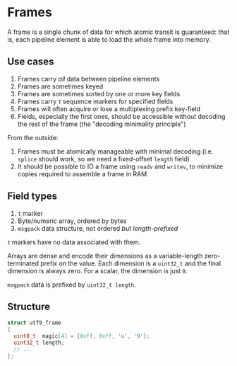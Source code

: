 # Frames
A frame is a single chunk of data for which atomic transit is guaranteed: that is, each pipeline element is able to load the whole frame into memory.


## Use cases
1. Frames carry _all_ data between pipeline elements
2. Frames are sometimes keyed
3. Frames are sometimes sorted by one or more key fields
4. Frames carry _τ_ sequence markers for specified fields
5. Frames will often acquire or lose a multiplexing prefix key-field
6. Fields, especially the first ones, should be accessible without decoding the rest of the frame (the "decoding minimality principle")

From the outside:

1. Frames must be atomically manageable with minimal decoding (i.e. `splice` should work, so we need a fixed-offset `length` field)
2. It should be possible to IO a frame using `readv` and `writev`, to minimize copies required to assemble a frame in RAM


## Field types
1. _τ_ marker
2. Byte/numeric array, ordered by bytes
3. `msgpack` data structure, not ordered _but length-prefixed_

_τ_ markers have no data associated with them.

Arrays are dense and encode their dimensions as a variable-length zero-terminated prefix on the value. Each dimension is a `uint32_t` and the final dimension is always zero. For a scalar, the dimension is just `0`.

`msgpack` data is prefixed by `uint32_t length`.


## Structure
```c
struct utf9_frame
{
  uint8_t  magic[4] = {0xff, 0xff, 'u', '9'};
  uint32_t length;
  // ...
};
```

